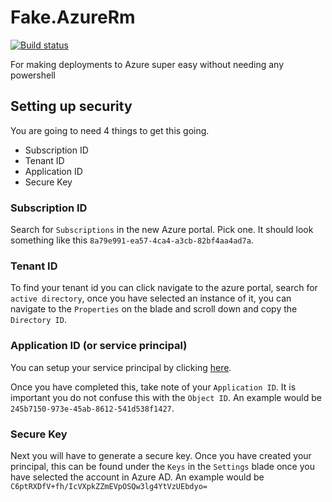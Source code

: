 # Fake.AzureRm 

[![Build status](https://ci.appveyor.com/api/projects/status/tpo1ex6acpb5e9tx/branch/master?svg=true)](https://ci.appveyor.com/project/Mark-Broadhurst/azurermrest/branch/master)

For making deployments to Azure super easy without needing any powershell 


## Setting up security

You are going to need 4 things to get this going. 

 - Subscription ID
 - Tenant ID
 - Application ID
 - Secure Key

### Subscription ID

Search for `Subscriptions` in the new Azure portal. Pick one. It should look something like this `8a79e991-ea57-4ca4-a3cb-82bf4aa4ad7a`. 

### Tenant ID

To find your tenant id you can click navigate to the azure portal, search for `active directory`, once you have selected an instance of it, you can navigate
to the `Properties` on the blade and scroll down and copy the `Directory ID`.

### Application ID (or service principal)

You can setup your service principal by clicking [here](https://docs.microsoft.com/en-us/azure/azure-resource-manager/resource-group-create-service-principal-portal). 

Once you have completed this, take note of your `Application ID`. It is important you do not confuse this with the `Object ID`. 
An example would be `245b7150-973e-45ab-8612-541d538f1427`.

### Secure Key

Next you will have to generate a secure key. Once you have created your principal, this can be found under the `Keys` in the `Settings` blade 
once you have selected the account in Azure AD. An example would be `C6ptRXDfV+fh/IcVXpkZZmEVpOSQw3lg4YtVzUEbdyo=`

